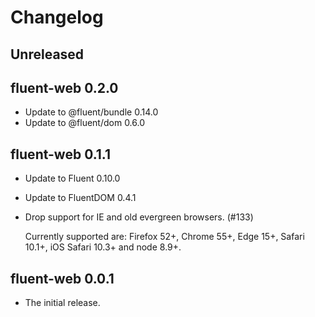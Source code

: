 # Changelog

## Unreleased

## fluent-web 0.2.0

  - Update to @fluent/bundle 0.14.0
  - Update to @fluent/dom 0.6.0

## fluent-web 0.1.1

  - Update to Fluent 0.10.0
  - Update to FluentDOM 0.4.1
  - Drop support for IE and old evergreen browsers. (#133)

    Currently supported are: Firefox 52+, Chrome 55+, Edge 15+, Safari 10.1+,
    iOS Safari 10.3+ and node 8.9+.

## fluent-web 0.0.1

  - The initial release.
